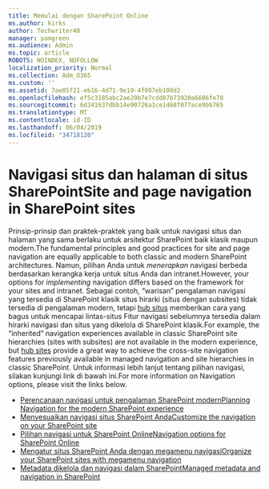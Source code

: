 ```yaml
---
title: Memulai dengan SharePoint Online
ms.author: kirks
author: Techwriter40
manager: pamgreen
ms.audience: Admin
ms.topic: article
ROBOTS: NOINDEX, NOFOLLOW
localization_priority: Normal
ms.collection: Adm_O365
ms.custom: ''
ms.assetid: 7ae05f21-eb16-4d71-9e19-4f097eb100d2
ms.openlocfilehash: ef5c3185abc2ae29b7e7cdd07b73920a6606fe78
ms.sourcegitcommit: 6d341637dbb14e90726a1ce1d68f077ace9bb765
ms.translationtype: MT
ms.contentlocale: id-ID
ms.lasthandoff: 06/04/2019
ms.locfileid: "34718120"
---
```

# <a name="site-and-page-navigation-in-sharepoint-sites"></a><span data-ttu-id="47107-102">Navigasi situs dan halaman di situs SharePoint</span><span class="sxs-lookup"><span data-stu-id="47107-102">Site and page navigation in SharePoint sites</span></span>

<p><span data-ttu-id="47107-103">Prinsip-prinsip dan praktek-praktek yang baik untuk navigasi situs dan halaman yang sama berlaku untuk arsitektur SharePoint baik klasik maupun modern.</span><span class="sxs-lookup"><span data-stu-id="47107-103">The fundamental principles and good practices for site and page navigation are equally applicable to both classic and modern SharePoint architectures.</span></span> <span data-ttu-id="47107-104">Namun, pilihan Anda untuk <em>menerapkan</em> navigasi berbeda berdasarkan kerangka kerja untuk situs Anda dan intranet.</span><span class="sxs-lookup"><span data-stu-id="47107-104">However, your options for <em>implementing</em> navigation differs based on the framework for your sites and intranet.</span></span> <span data-ttu-id="47107-105">Sebagai contoh, &ldquo;warisan&rdquo; pengalaman navigasi yang tersedia di SharePoint klasik situs hirarki (situs dengan subsites) tidak tersedia di pengalaman modern, tetapi <a href="https://support.office.com/article/fe26ae84-14b7-45b6-a6d1-948b3966427f" data-linktype="external">hub situs</a> memberikan cara yang bagus untuk mencapai lintas-situs Fitur navigasi sebelumnya tersedia dalam hirarki navigasi dan situs yang dikelola di SharePoint klasik.</span><span class="sxs-lookup"><span data-stu-id="47107-105">For example, the &ldquo;inherited&rdquo; navigation experiences available in classic SharePoint site hierarchies (sites with subsites) are not available in the modern experience, but <a href="https://support.office.com/article/fe26ae84-14b7-45b6-a6d1-948b3966427f" data-linktype="external">hub sites</a> provide a great way to achieve the cross-site navigation features previously available in managed navigation and site hierarchies in classic SharePoint.</span></span> <span data-ttu-id="47107-106">Untuk informasi lebih lanjut tentang pilihan navigasi, silakan kunjungi link di bawah ini.</span><span class="sxs-lookup"><span data-stu-id="47107-106">For more information on Navigation options, please visit the links below.</span></span></p> <ul> <li><span data-ttu-id="47107-107"><a href="https://docs.microsoft.com/en-us/sharepoint/plan-navigation-modern-experience">Perencanaan navigasi untuk pengalaman SharePoint modern</a></span><span class="sxs-lookup"><span data-stu-id="47107-107"><a href="https://docs.microsoft.com/en-us/sharepoint/plan-navigation-modern-experience">Planning Navigation for the modern SharePoint experience</a></span></span></li> <li><span data-ttu-id="47107-108"><a href="https://support.office.com/en-us/article/customize-the-navigation-on-your-sharepoint-site-3cd61ae7-a9ed-4e1e-bf6d-4655f0bf25ca">Menyesuaikan navigasi situs SharePoint Anda</a></span><span class="sxs-lookup"><span data-stu-id="47107-108"><a href="https://support.office.com/en-us/article/customize-the-navigation-on-your-sharepoint-site-3cd61ae7-a9ed-4e1e-bf6d-4655f0bf25ca">Customize the navigation on your SharePoint site</a></span></span></li> <li><span data-ttu-id="47107-109"><a href="https://docs.microsoft.com/en-us/office365/enterprise/navigation-options-for-sharepoint-online">Pilihan navigasi untuk SharePoint Online</a></span><span class="sxs-lookup"><span data-stu-id="47107-109"><a href="https://docs.microsoft.com/en-us/office365/enterprise/navigation-options-for-sharepoint-online">Navigation options for SharePoint Online</a></span></span></li> <li><span data-ttu-id="47107-110"><a href="https://techcommunity.microsoft.com/t5/Microsoft-SharePoint-Blog/Organize-your-SharePoint-sites-with-megamenu-navigation-and-new/ba-p/328068">Mengatur situs SharePoint Anda dengan megamenu navigasi</a></span><span class="sxs-lookup"><span data-stu-id="47107-110"><a href="https://techcommunity.microsoft.com/t5/Microsoft-SharePoint-Blog/Organize-your-SharePoint-sites-with-megamenu-navigation-and-new/ba-p/328068">Organize your SharePoint sites with megamenu navigation</a></span></span></li> <li><span data-ttu-id="47107-111"><a href="https://docs.microsoft.com/en-us/sharepoint/dev/general-development/managed-metadata-and-navigation-in-sharepoint">Metadata dikelola dan navigasi dalam SharePoint</a></span><span class="sxs-lookup"><span data-stu-id="47107-111"><a href="https://docs.microsoft.com/en-us/sharepoint/dev/general-development/managed-metadata-and-navigation-in-sharepoint">Managed metadata and navigation in SharePoint</a></span></span></li> </ul>


